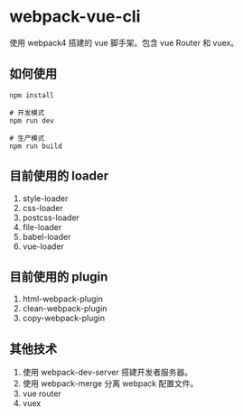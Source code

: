 # webpack-vue-cli

使用 webpack4 搭建的 vue 脚手架。包含 vue Router 和 vuex。

## 如何使用

``` shell
npm install

# 开发模式
npm run dev

# 生产模式
npm run build
```

## 目前使用的 loader

1. style-loader
2. css-loader
3. postcss-loader
4. file-loader
5. babel-loader
6. vue-loader

## 目前使用的 plugin

1. html-webpack-plugin
2. clean-webpack-plugin
3. copy-webpack-plugin

## 其他技术

1. 使用 webpack-dev-server 搭建开发者服务器。
2. 使用 webpack-merge 分离 webpack 配置文件。
3. vue router
4. vuex

